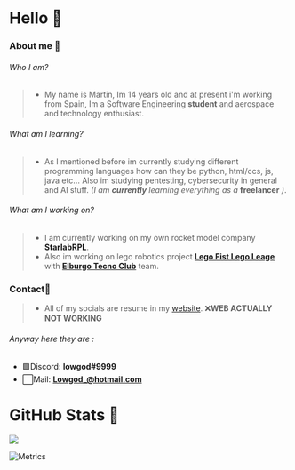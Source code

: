 # Hello 👋

### About me 🚀
###### Who I am?
> * My name is Martin, Im 14 years old and at present i'm working from Spain, Im a Software Engineering **student** and aerospace and technology enthusiast.
###### What am I learning?
> * As I mentioned before im currently studying different programming languages how can they be python, html/ccs, js, java etc... Also im studying pentesting, cybersecurity in general and AI stuff. *(I am* ***currently*** *learning everything as a*  **freelancer** *)*.
###### What am I working on?
> * I am currently working on my own rocket model company **[StarlabRPL](https://www.starlabrpl.tk/)**. 
> * Also im working on lego robotics project **[Lego Fist Lego Leage](https://www.firstlegoleague.org/)** with **[Elburgo Tecno Club](http://www.tecnoclub.es/)** team.

### Contact📲
> * All of my socials are resume in my [website](https://www.lowg0d.me/). ❌**WEB ACTUALLY NOT WORKING**

###### Anyway here they are :
* 🟪Discord: **lowgod#9999**
* ⬜️Mail: **Lowgod_@hotmail.com**


# GitHub Stats 🐉
![](https://komarev.com/ghpvc/?username=lowg0d&color=blueviolet)

![Metrics](https://metrics.lecoq.io/lowg0d?template=classic&repositories.forks=true&base.metadata=0&languages=1&followup=1&languages.limit=8&languages.sections=most-used&languages.colors=github&languages.threshold=0%25&languages.indepth=false&languages.recent.load=300&languages.recent.days=14&followup.sections=repositories&config.timezone=America%2FColombia&config.padding=0%2C%2015%25)


<!--
🔥 Se vienen cositas 🔥

Yes, I know what you are thinking TOO MUCH ROCKETS ON THIS ACCOUNT!!! well what does it matter
-->
